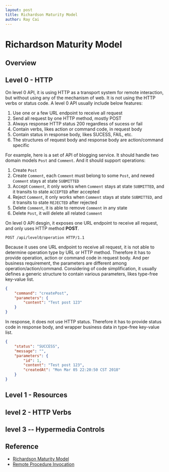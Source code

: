 ```yaml
---
layout: post
title: Richardson Maturity Model
author: Ray Cai
---
```

# Richardson Maturity Model

## Overview

## Level 0 - HTTP

On level 0 API, it is using HTTP as a transport system for remote interaction, but without using any of the mechanism of web. It is not using the HTTP verbs or status code.
A level 0 API usually include below features:

1. Use one or a few URL endpoint to receive all request
2. Send all request by one HTTP method, mostly POST
3. Always response HTTP status 200 regardless of sucess or fail
4. Contain verbs, likes action or command code, in request body
5. Contain status in response body, likes SUCESS, FAIL, etc.
6. The structures of request body and response body are action/command specific

For example, here is a set of API of blogging service. It should handle two domain models `Post` and `Comment`. And it should support operations:

1. Create `Post`
2. Create `Comment`, each `Comment` must belong to some `Post`, and newed `Comment` stays at state `SUBMITTED`
3. Accept `Comment`, it only works when `Comment` stays at state `SUBMITTED`, and it transits to state `ACCEPTED` after accepted
4. Reject `Comment`, it only works when `Comment` stays at state `SUBMITTED`, and it transits to state `REJECTED` after rejected
5. Delete `Comment`, it is able to remove `Comment` in any state
6. Delete `Post`, it will delete all related `Comment`

On level 0 API desgin, it exposes one URL endpoint to receive all request, and only uses HTTP method **POST**.

```HTTP
POST /api/level0/operation HTTP/1.1
```

Because it uses one URL endpoint to receive all request, it is not able to determine operation type by URL or HTTP method. Therefore it has to provide operation, action or command code in request body. And per business requirement, the parameters are different among operation/action/command. Considering of code simplification, it usually defines a generic structure to contain various parameters, likes type-free key-value list.

```json
{
    "command": "createPost",
    "parameters": {
        "content": "Test post 123"
    }
}
```

In response, it does not use HTTP status. Therefore it has to provide status code in response body, and wrapper business data in type-free key-value list.

```json
{
    "status": "SUCCESS",
    "message": "",
    "parameters": {
        "id": 1,
        "content": "Test post 123",
        "createdAt": "Mon Mar 05 22:20:50 CST 2018"
    }
}
```

## Level 1 - Resources

## level 2 - HTTP Verbs

## level 3 -- Hypermedia Controls

## Reference

* [Richardson Maturity Model](https://www.martinfowler.com/articles/richardsonMaturityModel.html)
* [Remote Procedure Invocation](http://www.enterpriseintegrationpatterns.com/patterns/messaging/EncapsulatedSynchronousIntegration.html)
